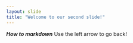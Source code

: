 ```yaml
---
layout: slide
title: "Welcome to our second slide!"
---
```

***How to markdown***
Use the left arrow to go back!

